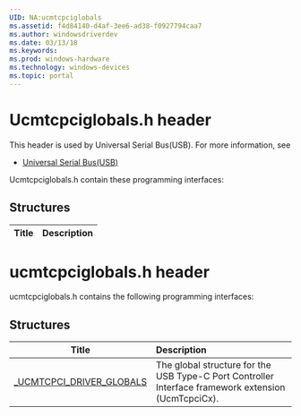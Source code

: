 ```yaml
---
UID: NA:ucmtcpciglobals
ms.assetid: f4d84140-d4af-3ee6-ad38-f0927794caa7
ms.author: windowsdriverdev
ms.date: 03/13/18
ms.keywords: 
ms.prod: windows-hardware
ms.technology: windows-devices
ms.topic: portal
---
```


# Ucmtcpciglobals.h header



This header is used by Universal Serial Bus(USB). For more information, see
- [Universal Serial Bus(USB)](../_usbref/index.md)

Ucmtcpciglobals.h contain these programming interfaces:


## Structures

| Title   | Description   |
| ---- |:----

# ucmtcpciglobals.h header



ucmtcpciglobals.h contains the following programming interfaces:







## Structures
| Title | Description |
| ---- |:---- |
| [_UCMTCPCI_DRIVER_GLOBALS](ns-ucmtcpciglobals-_ucmtcpci_driver_globals.md) | The global structure for the USB Type-C Port Controller Interface framework extension (UcmTcpciCx). |
